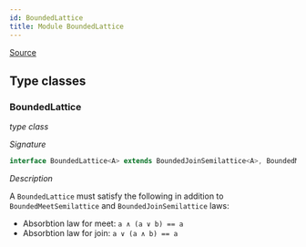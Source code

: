 ```yaml
---
id: BoundedLattice
title: Module BoundedLattice
---
```


[Source](https://github.com/gcanti/fp-ts/blob/master/src/BoundedLattice.ts)

## Type classes

### BoundedLattice

_type class_

_Signature_

```ts
interface BoundedLattice<A> extends BoundedJoinSemilattice<A>, BoundedMeetSemilattice<A> {}
```

_Description_

A `BoundedLattice` must satisfy the following in addition to `BoundedMeetSemilattice` and `BoundedJoinSemilattice` laws:

* Absorbtion law for meet: `a ∧ (a ∨ b) == a`
* Absorbtion law for join: `a ∨ (a ∧ b) == a`
